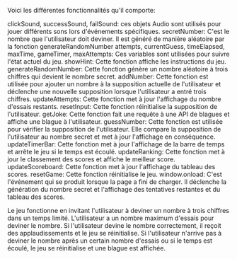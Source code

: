 Voici les différentes fonctionnalités qu'il comporte:

clickSound, successSound, failSound: ces objets Audio sont utilisés pour jouer différents sons lors d'événements spécifiques.
secretNumber: C'est le nombre que l'utilisateur doit deviner. Il est généré de manière aléatoire par la fonction generateRandomNumber
attempts, currentGuess, timeElapsed, maxTime, gameTimer, maxAttempts: Ces variables sont utilisées pour suivre l'état actuel du jeu.
showHint: Cette fonction affiche les instructions du jeu.
generateRandomNumber: Cette fonction génère un nombre aléatoire à trois chiffres qui devient le nombre secret.
addNumber: Cette fonction est utilisée pour ajouter un nombre à la supposition actuelle de l'utilisateur et déclenche une nouvelle supposition lorsque l'utilisateur a entré trois chiffres.
updateAttempts: Cette fonction met à jour l'affichage du nombre d'essais restants.
resetInput: Cette fonction réinitialise la supposition de l'utilisateur.
getJoke: Cette fonction fait une requête à une API de blagues et affiche une blague à l'utilisateur.
guessNumber: Cette fonction est utilisée pour vérifier la supposition de l'utilisateur. Elle compare la supposition de l'utilisateur au nombre secret et met à jour l'affichage en conséquence.
updateTimerBar: Cette fonction met à jour l'affichage de la barre de temps et arrête le jeu si le temps est écoulé.
updateRanking: Cette fonction met à jour le classement des scores et affiche le meilleur score.
updateScoreboard: Cette fonction met à jour l'affichage du tableau des scores.
resetGame: Cette fonction réinitialise le jeu.
window.onload: C'est l'événement qui se produit lorsque la page a fini de charger. Il déclenche la génération du nombre secret et l'affichage des tentatives restantes et du tableau des scores.

Le jeu fonctionne en invitant l'utilisateur à deviner un nombre à trois chiffres dans un temps limité. L'utilisateur a un nombre maximum d'essais pour deviner le nombre. Si l'utilisateur devine le nombre correctement, il reçoit des applaudissements et le jeu se réinitialise. Si l'utilisateur n'arrive pas à deviner le nombre après un certain nombre d'essais ou si le temps est écoulé, le jeu se réinitialise et une blague est affichée.
